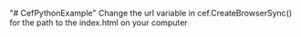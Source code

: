 "# CefPythonExample" 
Change the url variable in cef.CreateBrowserSync() for the path to the index.html on your computer
